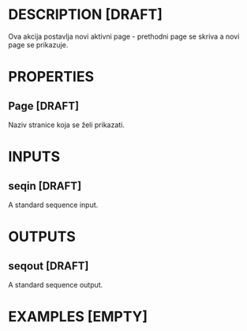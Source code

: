 # DESCRIPTION [DRAFT]

Ova akcija postavlja novi aktivni page - prethodni page se skriva a novi page se prikazuje.

# PROPERTIES

## Page [DRAFT]

Naziv stranice koja se želi prikazati.

# INPUTS

## seqin [DRAFT]

A standard sequence input.

# OUTPUTS

## seqout [DRAFT]

A standard sequence output.

# EXAMPLES [EMPTY]

